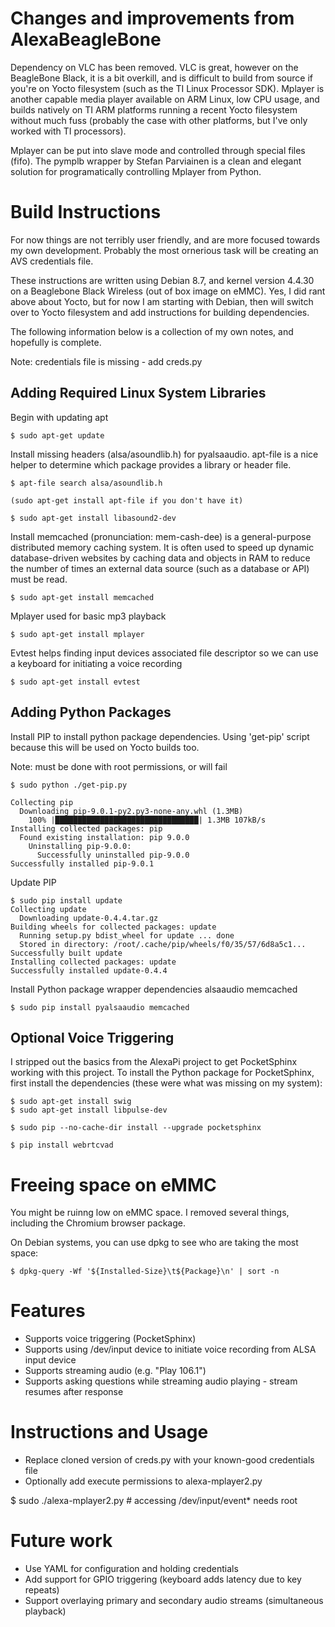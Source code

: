 Changes and improvements from AlexaBeagleBone
=============================================

Dependency on VLC has been removed.  VLC is great, however on the BeagleBone
Black, it is a bit overkill, and is difficult to build from source if you're on
Yocto filesystem (such as the TI Linux Processor SDK).  Mplayer is another
capable media player available on ARM Linux, low CPU usage, and builds natively
on TI ARM platforms running a recent Yocto filesystem without much fuss
(probably the case with other platforms, but I've only worked with TI
processors).

Mplayer can be put into slave mode and controlled through special files (fifo).
The pymplb wrapper by Stefan Parviainen is a clean and elegant solution for
programatically controlling Mplayer from Python.

Build Instructions
==================

For now things are not terribly user friendly, and are more focused towards my
own development.  Probably the most ornerious task will be creating an AVS
credentials file.

These instructions are written using Debian 8.7, and kernel version 4.4.30
on a Beaglebone Black Wireless (out of box image on eMMC).  Yes, I did rant
above about Yocto, but for now I am starting with Debian, then will switch
over to Yocto filesystem and add instructions for building dependencies.

The following information below is a collection of my own notes, and hopefully
is complete.

Note: credentials file is missing - add creds.py

Adding Required Linux System Libraries
--------------------------------------

Begin with updating apt

    $ sudo apt-get update

Install missing headers (alsa/asoundlib.h) for pyalsaaudio.  apt-file is
a nice helper to determine which package provides a library or header file.

    $ apt-file search alsa/asoundlib.h

    (sudo apt-get install apt-file if you don't have it)

    $ sudo apt-get install libasound2-dev

Install memcached (pronunciation: mem-cash-dee) is a general-purpose distributed
memory caching system. It is often used to speed up dynamic database-driven
websites by caching data and objects in RAM to reduce the number of times an
external data source (such as a database or API) must be read.

    $ sudo apt-get install memcached

Mplayer used for basic mp3 playback

    $ sudo apt-get install mplayer

Evtest helps finding input devices associated file descriptor so we can use a
keyboard for initiating a voice recording

    $ sudo apt-get install evtest

Adding Python Packages
----------------------

Install PIP to install python package dependencies.  Using 'get-pip' script
because this will be used on Yocto builds too.

Note: must be done with root permissions, or will fail


    $ sudo python ./get-pip.py

    Collecting pip
      Downloading pip-9.0.1-py2.py3-none-any.whl (1.3MB)
        100% |████████████████████████████████| 1.3MB 107kB/s 
    Installing collected packages: pip
      Found existing installation: pip 9.0.0
        Uninstalling pip-9.0.0:
          Successfully uninstalled pip-9.0.0
    Successfully installed pip-9.0.1
    
Update PIP

    $ sudo pip install update
    Collecting update
      Downloading update-0.4.4.tar.gz
    Building wheels for collected packages: update
      Running setup.py bdist_wheel for update ... done
      Stored in directory: /root/.cache/pip/wheels/f0/35/57/6d8a5c1...
    Successfully built update
    Installing collected packages: update
    Successfully installed update-0.4.4



Install Python package wrapper dependencies
    alsaaudio
    memcached

    $ sudo pip install pyalsaaudio memcached

Optional Voice Triggering
-------------------------

I stripped out the basics from the AlexaPi project to get PocketSphinx working
with this project.  To install the Python package for PocketSphinx, first 
install the dependencies (these were what was missing on my system):

	$ sudo apt-get install swig
	$ sudo apt-get install libpulse-dev

	$ sudo pip --no-cache-dir install --upgrade pocketsphinx

	$ pip install webrtcvad

Freeing space on eMMC
=====================

You might be ruinng low on eMMC space.  I removed several things, including the 
Chromium browser package.

On Debian systems, you can use dpkg to see who are taking the most space:

	$ dpkg-query -Wf '${Installed-Size}\t${Package}\n' | sort -n
    

Features
========

* Supports voice triggering (PocketSphinx)
* Supports using /dev/input device to initiate voice recording from ALSA input device
* Supports streaming audio (e.g. "Play 106.1")
* Supports asking questions while streaming audio playing - stream resumes after response

Instructions and Usage
======================

* Replace cloned version of creds.py with your known-good credentials file
* Optionally add execute permissions to alexa-mplayer2.py

$ sudo ./alexa-mplayer2.py   # accessing /dev/input/event* needs root

Future work
===========

* Use YAML for configuration and holding credentials
* Add support for GPIO triggering (keyboard adds latency due to key repeats)
* Support overlaying primary and secondary audio streams (simultaneous playback)
